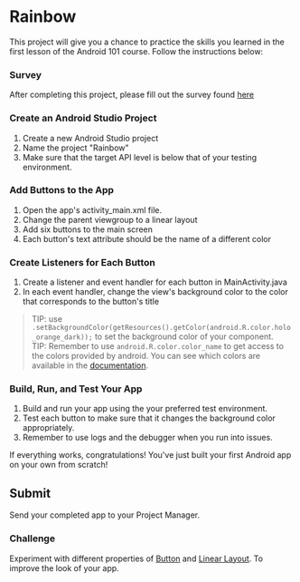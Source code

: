 # Rainbow

This project will give you a chance to practice the skills you learned in the first lesson of the Android 101 course. Follow the instructions below:

### Survey
After completing this project, please fill out the survey found [here](https://goo.gl/forms/f7DYCJDPOfKw3lLU2)

### Create an Android Studio Project

1. Create a new Android Studio project
2. Name the project "Rainbow"
3. Make sure that the target API level is below that of your testing environment.

### Add Buttons to the App

1. Open the app's activity_main.xml file.
2. Change the parent viewgroup to a linear layout
3. Add six buttons to the main screen
4. Each button's text attribute should be the name of a different color

### Create Listeners for Each Button

1. Create a listener and event handler for each button in MainActivity.java
2. In each event handler, change the view's background color to the color that corresponds to the button's title

>TIP: use `.setBackgroundColor(getResources().getColor(android.R.color.holo_orange_dark));` to set the background color of your component.  
>TIP: Remember to use `android.R.color.color_name` to get access to the colors provided by android. You can see which colors are available in the [documentation](https://developer.android.com/reference/android/R.color "Android Color Documentation").

### Build, Run, and Test Your App

1. Build and run your app using the your preferred test environment.
2. Test each button to make sure that it changes the background color appropriately.
3. Remember to use logs and the debugger when you run into issues.

If everything works, congratulations! You've just built your first Android app on your own from scratch!

## Submit

Send your completed app to your Project Manager.

### Challenge

Experiment with different properties of [Button](https://developer.android.com/reference/android/widget/Button) and [Linear Layout](https://developer.android.com/guide/topics/ui/layout/linear). To improve the look of your app.
